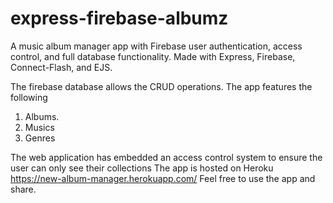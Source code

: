 # express-firebase-albumz
A music album manager app with Firebase user authentication, access control, and full database functionality. Made with Express, Firebase, Connect-Flash, and EJS.

The firebase database allows the CRUD operations.
The app features the following
1.	Albums.
2.	Musics
3.	Genres

The web application has embedded an access control system to ensure the user  can only see their collections
The app is hosted on Heroku https://new-album-manager.herokuapp.com/
Feel free to use the app and share.

